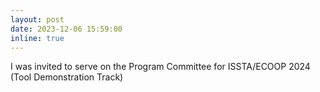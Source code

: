 ```yaml
---
layout: post
date: 2023-12-06 15:59:00
inline: true
---
```


I was invited to serve on the Program Committee for ISSTA/ECOOP 2024 (Tool Demonstration Track) 
